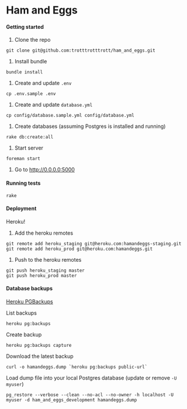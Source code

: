 # Ham and Eggs

#### Getting started

1. Clone the repo
```
git clone git@github.com:trotttrotttrott/ham_and_eggs.git
```

1. Install bundle
```
bundle install
```

1. Create and update `.env`
```
cp .env.sample .env
```

1. Create and update `database.yml`
```
cp config/database.sample.yml config/database.yml
```

1. Create databases (assuming Postgres is installed and running)
```
rake db:create:all
```

1. Start server
```
foreman start
```

1. Go to http://0.0.0.0:5000

#### Running tests

```
rake
```

#### Deployment

Heroku!

1. Add the heroku remotes
```
git remote add heroku_staging git@heroku.com:hamandeggs-staging.git
git remote add heroku_prod git@heroku.com:hamandeggs.git
```

1. Push to the heroku remotes
```
git push heroku_staging master
git push heroku_prod master
```

#### Database backups

[Heroku PGBackups](https://devcenter.heroku.com/articles/heroku-postgres-backups)

List backups
```
heroku pg:backups
```

Create backup
```
heroku pg:backups capture
```

Download the latest backup
```
curl -o hamandeggs.dump `heroku pg:backups public-url`
```

Load dump file into your local Postgres database (update or remove `-U myuser`)
```
pg_restore --verbose --clean --no-acl --no-owner -h localhost -U myuser -d ham_and_eggs_development hamandeggs.dump
```
